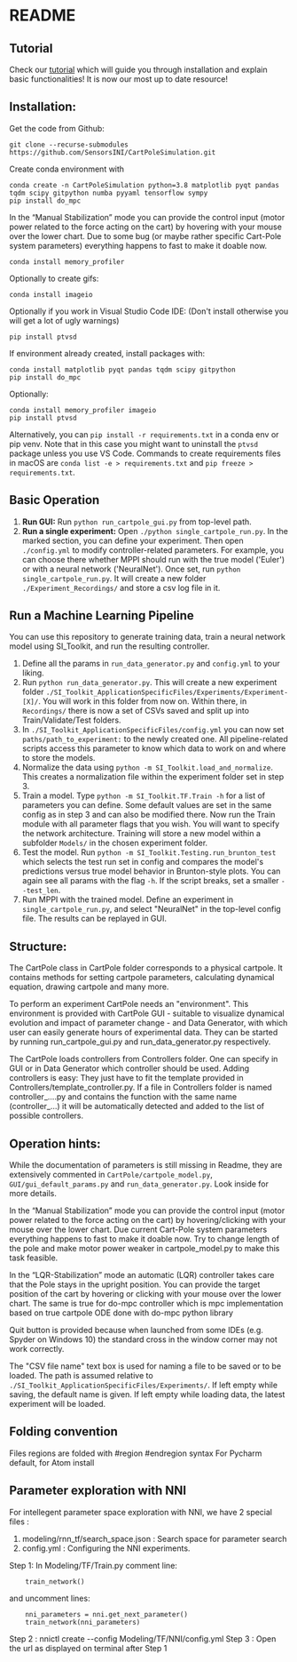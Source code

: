 # README

## Tutorial
Check our [tutorial](https://youtu.be/ad3t2cUHbts "LTC Tutorial CartPoleSimulator") which will guide you through installation and explain basic functionalities! It is now our most up to date resource!

## Installation:

Get the code from Github:

	git clone --recurse-submodules https://github.com/SensorsINI/CartPoleSimulation.git

Create conda environment with 

	conda create -n CartPoleSimulation python=3.8 matplotlib pyqt pandas tqdm scipy gitpython numba pyyaml tensorflow sympy
    pip install do_mpc

In the “Manual Stabilization” mode you can provide the control input (motor power related to the force acting on the cart) by hovering with your mouse over the lower chart. Due to some bug (or maybe rather specific Cart-Pole system parameters) everything happens to fast to make it doable now.

    conda install memory_profiler

Optionally to create gifs:

    conda install imageio

Optionally if you work in Visual Studio Code IDE:
(Don't install otherwise you will get a lot of ugly warnings)

    pip install ptvsd

If environment already created, install packages with:

    conda install matplotlib pyqt pandas tqdm scipy gitpython
    pip install do_mpc

Optionally:

    conda install memory_profiler imageio
    pip install ptvsd

Alternatively, you can `pip install -r requirements.txt` in a conda env or pip venv. Note that in this case you might want to uninstall the `ptvsd` package unless you use VS Code. Commands to create requirements files in macOS are `conda list -e > requirements.txt` and `pip freeze > requirements.txt`.

## Basic Operation
1. **Run GUI:** Run `python run_cartpole_gui.py` from top-level path.
2. **Run a single experiment:** Open `./python single_cartpole_run.py`. In the marked section, you can define your experiment. Then open `./config.yml` to modify controller-related parameters. For example, you can choose there whether MPPI should run with the true model ('Euler') or with a neural network ('NeuralNet'). Once set, run `python single_cartpole_run.py`. It will create a new folder `./Experiment_Recordings/` and store a csv log file in it.

## Run a Machine Learning Pipeline

You can use this repository to generate training data, train a neural network model using SI_Toolkit, and run the resulting controller.

1. Define all the params in `run_data_generator.py` and `config.yml` to your liking.
2. Run `python run_data_generator.py`. This will create a new experiment folder `./SI_Toolkit_ApplicationSpecificFiles/Experiments/Experiment-[X]/`. You will work in this folder from now on. Within there, in `Recordings/` there is now a set of CSVs saved and split up into Train/Validate/Test folders.
3. In `./SI_Toolkit_ApplicationSpecificFiles/config.yml` you can now set `paths/path_to_experiment:` to the newly created one. All pipeline-related scripts access this parameter to know which data to work on and where to store the models.
4. Normalize the data using `python -m SI_Toolkit.load_and_normalize`. This creates a normalization file within the experiment folder set in step 3.
5. Train a model. Type `python -m SI_Toolkit.TF.Train -h` for a list of parameters you can define. Some default values are set in the same config as in step 3 and can also be modified there. Now run the Train module with all parameter flags that you wish. You will want to specify the network architecture. Training will store a new model within a subfolder `Models/` in the chosen experiment folder.
6. Test the model. Run `python -m SI_Toolkit.Testing.run_brunton_test` which selects the test run set in config and compares the model's predictions versus true model behavior in Brunton-style plots. You can again see all params with the flag `-h`. If the script breaks, set a smaller `--test_len`.
7. Run MPPI with the trained model. Define an experiment in `single_cartpole_run.py`, and select "NeuralNet" in the top-level config file. The results can be replayed in GUI.

## Structure:

The CartPole class in CartPole folder corresponds to a physical cartpole.
It contains methods for setting cartpole parameters, calculating dynamical equation, drawing cartpole and many more.

To perform an experiment CartPole needs an "environment". This environment is provided with CartPole GUI - suitable to visualize dynamical evolution and impact of parameter change -
and Data Generator, with which user can easily generate hours of experimental data. 
  They can be started by running run_cartpole_gui.py and run_data_generator.py respectively.

The CartPole loads controllers from Controllers folder.
One can specify in GUI or in Data Generator which controller should be used.
Adding controllers is easy:
They just have to fit the template provided in Controllers/template_controller.py.
If a file in Controllers folder is named controller_....py and contains the function with the same name (controller_...)
it will be automatically detected and added to the list of possible controllers.

## Operation hints:
  
While the documentation of parameters is still missing in Readme,
they are extensively commented in `CartPole/cartpole_model.py`, `GUI/gui_default_params.py` and `run_data_generator.py`. Look inside for more details.

In the “Manual Stabilization” mode you can provide the control input (motor power related to the force acting on the cart)
by hovering/clicking with your mouse over the lower chart.
Due current Cart-Pole system parameters everything happens to fast to make it doable now.
Try to change length of the pole and make motor power weaker in cartpole_model.py to make this task feasible.

In the “LQR-Stabilization” mode an automatic (LQR) controller takes care that the Pole stays in the upright position.
You can provide the target position of the cart by hovering or clicking with your mouse over the lower chart.
The same is true for do-mpc controller which is mpc implementation based on true cartpole ODE
done with do-mpc python library

Quit button is provided
because when launched from some IDEs (e.g. Spyder on Windows 10)
the standard cross in the window corner may not work correctly.

The "CSV file name" text box is used for naming a file to be saved or to be loaded. The path is assumed relative to `./SI_Toolkit_ApplicationSpecificFiles/Experiments/`. If left empty while saving, the default name is given. If left empty while loading data, the latest experiment will be loaded.

## Folding convention
Files regions are folded with #region #endregion syntax
For Pycharm default, for Atom install

## Parameter exploration with NNI

For intellegent parameter space exploration with NNI, we have 2 special files : 

1. modeling/rnn_tf/search_space.json : Search space for parameter search
2. config.yml : Configuring the NNI experiments. 


Step 1: In Modeling/TF/Train.py comment line:

        train_network()

and uncomment lines:

        nni_parameters = nni.get_next_parameter()
        train_network(nni_parameters)

Step 2 : nnictl create --config Modeling/TF/NNI/config.yml
Step 3 : Open the url as displayed on terminal after Step 1

